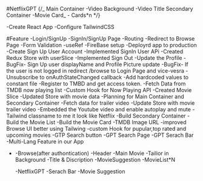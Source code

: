#NetflixGPT
{/_
Main Container
-Video Background
-Video Title
Secondary Container
-Movie Card_ - Cards*n
*/}

-Create React App
-Configure TailwindCSS

#Feature
-Login/SignUp
-SignIn/SignUp Page
-Routing
-Redirect to Browse Page
-Form Validation
-useRef
-FireBase setup
-Deployrd app to production
-Create Sign Up User Account
-Implemented SignIn User APi
-Created Redux Store with userSlice
-Implemented Sign Out
-Update the Profile
-BugFix- Sign Up user displayName and Profile Picture update
-BugFix- If the user is not logged in redirect /browse to Login Page and vice-vesra
-Unsubscribe to onAuthStateChanged callback
-Add hardcoded values to constant file
-Register to TMBD and get access token.
-Fetch Data from TMDB now playing list
-Custom Hook for Now Playing API
-Created Movie Slice
-Updated Store with movie data
-Planning for Main Container and Secondary Container
-Fetch data for trailer video
-Update Store with movie trailer video
-Embedded the Youtube video and enable autoplay and mute
-Tailwind classname to me it look like Netflix
-Build Secondary Container
-Build the Movie List
-Build the Movie Card
-TMDB Image URL
-improved Browse UI better using Tailwing
-custom Hook for pupular,top rated and upcoming movies
-GTP Search button
-GPT Search Page
-GPT Serach Bar
-Multi-Lang Feature in our App

- -Browse(after authontication)
  -Header
  -Main Movie
  -Tailior in Background
  -Title & Discription
  -MovieSuggestion
  -MovieList\*N

  -NetflixGPT
  -Serach Bar
  -Movie Suggestion
